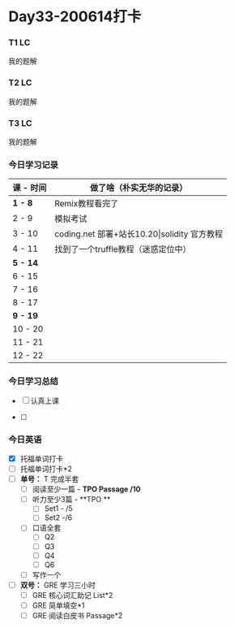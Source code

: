 # Day33-200614打卡

### T1 LC

我的题解

### T2 LC

我的题解

### T3 LC

我的题解

### 今日学习记录

| 课 - 时间  | 做了啥（朴实无华的记录）                     |
| ---------- | -------------------------------------------- |
| **1 - 8**  | Remix教程看完了                              |
| 2 - 9      | 模拟考试                                     |
| 3 - 10     | coding.net 部署+站长10.20\|solidity 官方教程 |
| 4 - 11     | 找到了一个truffle教程（迷惑定位中）          |
| **5 - 14** |                                              |
| 6 - 15     |                                              |
| 7 - 16     |                                              |
| 8 - 17     |                                              |
| **9 - 19** |                                              |
| 10 - 20    |                                              |
| 11 - 21    |                                              |
| 12 - 22    |                                              |

### 今日学习总结

- [ ] 认真上课

- [ ] 

### 今日英语

- [x] 托福单词打卡
- [ ] 托福单词打卡*2
- [ ] **单号：** T 完成半套 
  - [ ] 阅读至少一篇 - **TPO Passage  /10**
  - [ ] 听力至少3篇 - **TPO **
    - [ ] Set1 - /5
    - [ ] Set2 -/6
  - [ ] 口语全套
    - [ ] Q2
    - [ ] Q3
    - [ ] Q4
    - [ ] Q6
  - [ ] 写作一个
- [ ] **双号：** GRE 学习三小时
  - [ ] GRE 核心词汇助记 List*2
  - [ ] GRE 简单填空*1
  - [ ] GRE 阅读白皮书 Passage*2